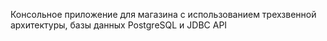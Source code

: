 Консольное приложение для магазина с использованием трехзвенной архитектуры, базы данных PostgreSQL и JDBC API
